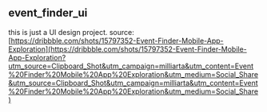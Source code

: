 ## event_finder_ui

this is just a UI design project.
source: [https://dribbble.com/shots/15797352-Event-Finder-Mobile-App-Exploration](https://dribbble.com/shots/15797352-Event-Finder-Mobile-App-Exploration?utm_source=Clipboard_Shot&utm_campaign=milliarta&utm_content=Event%20Finder%20Mobile%20App%20Exploration&utm_medium=Social_Share&utm_source=Clipboard_Shot&utm_campaign=milliarta&utm_content=Event%20Finder%20Mobile%20App%20Exploration&utm_medium=Social_Share)
